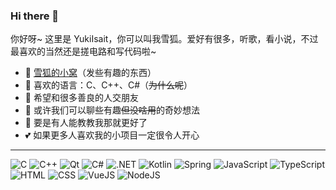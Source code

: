 ### Hi there 👋

你好呀~ 这里是 YukiIsait，你可以叫我雪狐。爱好有很多，听歌，看小说，不过最喜欢的当然还是搓电路和写代码啦~

- 🌱 [雪狐的小窝](https://youko.netlify.app/)（发些有趣的东西）
- 🔭 喜欢的语言：C、C++、C#（~~为什么呢~~）
- 👯 希望和很多善良的人交朋友
- 💬 或许我们可以聊些有趣~~但没啥用~~的奇妙想法
- 🤔 要是有人能教教我那就更好了
- 💕 如果更多人喜欢我的小项目一定很令人开心

---

![C](https://img.shields.io/badge/C-555555.svg?logo=c&logoColor=white) ![C++](https://img.shields.io/badge/C++-F34B7D.svg?logo=c%2B%2B&logoColor=white) ![Qt](https://img.shields.io/badge/Qt-41CD52.svg?logo=qt&logoColor=white) ![C#](https://img.shields.io/badge/C%23-178600.svg?logo=sharp&logoColor=white) ![.NET](https://img.shields.io/badge/.NET-512BD4.svg?logo=dotnet&logoColor=white) ![Kotlin](https://img.shields.io/badge/Kotlin-A97BFF.svg?logo=kotlin&logoColor=white) ![Spring](https://img.shields.io/badge/Spring-6DB33F.svg?logo=spring&logoColor=white) ![JavaScript](https://img.shields.io/badge/JavaScript-323330.svg?logo=javascript&logoColor=F7DF1E) ![TypeScript](https://img.shields.io/badge/TypeScript-007ACC.svg?logo=typescript&logoColor=white) ![HTML](https://img.shields.io/badge/HTML-E34F26.svg?logo=html5&logoColor=white) ![CSS](https://img.shields.io/badge/CSS-1572B6.svg?logo=css3&logoColor=white) ![VueJS](https://img.shields.io/badge/Vue.js-35495e.svg?logo=vue.js&logoColor=4FC08D) ![NodeJS](https://img.shields.io/badge/Node.js-43853D.svg?logo=node.js&logoColor=white)
